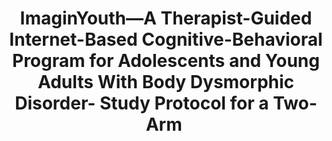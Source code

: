 --- 
abstract: '' 
authors: 
 - AS Hartmann
 -  M Schmidt
 -  T Staufenbiel
 -  admin
 -  A Martin
 -  ...
doi: '' 
featured: false 
publication: '*Frontiers in Psychiatry*, 12' 
publication_short: '' 
publishDate: '2021-01-01' 
title: 'ImaginYouth—A Therapist-Guided Internet-Based Cognitive-Behavioral Program for Adolescents and Young Adults With Body Dysmorphic Disorder- Study Protocol for a Two-Arm ' 
url_code: '' 
url_dataset: '' 
url_pdf: '' 
url_poster: '' 
url_project: '' 
url_slides: '' 
url_source: '' 
url_video: '' 
---